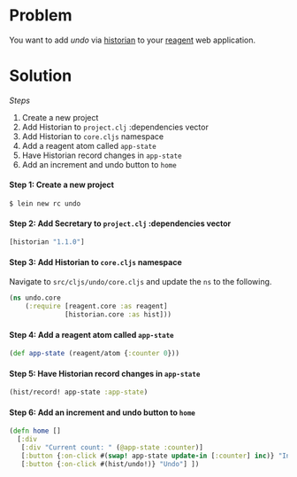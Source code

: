 # Problem

You want to add *undo* via [historian](https://github.com/reagent-project/historian) to your [reagent](https://github.com/reagent-project/reagent) web application.

# Solution

*Steps*

1. Create a new project
2. Add Historian to `project.clj` :dependencies vector
3. Add Historian to `core.cljs` namespace
4. Add a reagent atom called `app-state`
5. Have Historian record changes in `app-state`
6. Add an increment and undo button to `home`

#### Step 1: Create a new project

```
$ lein new rc undo
```

#### Step 2: Add Secretary to `project.clj` :dependencies vector

```clojure
[historian "1.1.0"]
```

#### Step 3: Add Historian to `core.cljs` namespace

Navigate to `src/cljs/undo/core.cljs` and update the `ns` to the following.

```clojure
(ns undo.core
    (:require [reagent.core :as reagent]
              [historian.core :as hist]))
```

#### Step 4: Add a reagent atom called `app-state`

```clojure
(def app-state (reagent/atom {:counter 0}))
```

#### Step 5: Have Historian record changes in `app-state`

```clojure
(hist/record! app-state :app-state)
```

#### Step 6: Add an increment and undo button to `home`

```clojure
(defn home []
  [:div
   [:div "Current count: " (@app-state :counter)]
   [:button {:on-click #(swap! app-state update-in [:counter] inc)} "Increment"]
   [:button {:on-click #(hist/undo!)} "Undo"] ])
```
